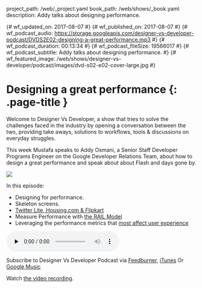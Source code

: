 project_path: /web/_project.yaml
book_path: /web/shows/_book.yaml
description: Addy talks about designing performance.

{# wf_updated_on: 2017-08-07 #}
{# wf_published_on: 2017-08-07 #}
{# wf_podcast_audio: https://storage.googleapis.com/designer-vs-developer-podcast/DVDS2E02-designing-a-great-performance.mp3 #}
{# wf_podcast_duration: 00:13:34 #}
{# wf_podcast_fileSize: 19566017 #}
{# wf_podcast_subtitle: Addy talks about designing performance. #}
{# wf_featured_image: /web/shows/designer-vs-developer/podcast/images/dvd-s02-e02-cover-large.jpg #}

# Designing a great performance {: .page-title }

Welcome to Designer Vs Developer, a show that tries to solve the 
challenges faced in the industry by opening a conversation between 
the two, providing take aways, solutions to workflows, tools & 
discussions on everyday struggles. 

This week Mustafa speaks to Addy Osmani, a Senior Staff Developer 
Programs Engineer on the Google Developer Relations Team, about how 
to design a great performance and speak about about Flash and 
days gone by. 


<img 
src="/web/shows/designer-vs-developer/podcast/images/dvd-s02-e02-cover.jpg" 
class="attempt-right">

In this episode:

* Designing for performance.
* Skeleton screens.
* [Twitter Lite, Housing.com & Flipkart](https://goo.gl/jt2ZDo)
* Measure Performance with [the RAIL Model](https://goo.gl/DoppBc)
* Leveraging the performance metrics that 
[most affect user experience](https://goo.gl/yBYyJi)


<audio 
src="https://storage.googleapis.com/designer-vs-developer-podcast/DVDS2E02-designing-a-great-performance.mp3" 
controls preload="none">

Subscribe to Designer Vs Developer Podcast via
<a href="https://goo.gl/USHXv8">Feedburner</a>, 
<a href="https://goo.gl/1E9U0G">iTunes</a> Or 
<a href="https://goo.gl/qCBlST">
Google Music</a>

Watch <a href="
https://www.youtube.com/playlist?list=PLNYkxOF6rcIC60856GnLEV5GQXMxc9ByJ">
the video recording</a>.